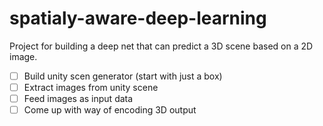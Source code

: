 # spatialy-aware-deep-learning
Project for building a deep net that can predict a 3D scene based on a 2D image.

- [ ] Build unity scen generator (start with just a box)
- [ ] Extract images from unity scene
- [ ] Feed images as input data
- [ ] Come up with way of encoding 3D output
